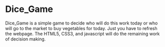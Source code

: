 # Dice_Game
Dice_Game is a simple game to decide who will do this work today or who will go to the market to buy vegetables for today. Just you have to refresh the webpage. The HTML5, CSS3, and javascript will do the remaining work of decision making.
